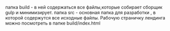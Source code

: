 папка build - в ней содержаться все файлы,которые собирает сборщик gulp и минимизирует.
папка src - основная папка для разработки , в которой содержутся все исходные файлы.
Рабочую страничку лендинга можно посмотреть в папке build/index.html
